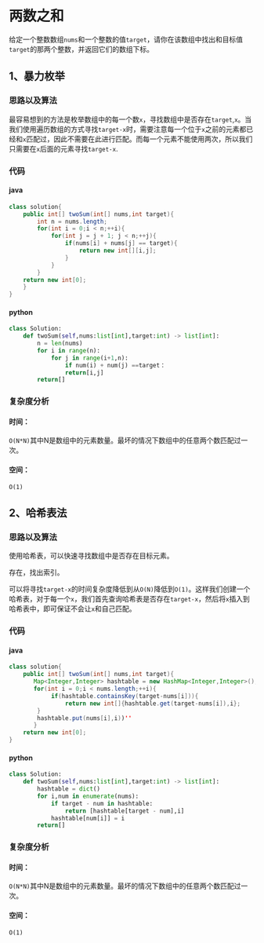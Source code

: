 # 两数之和

给定一个整数数组`nums`和一个整数的值`target`，请你在该数组中找出和目标值`target`的那两个整数，并返回它们的数组下标。

## 1、暴力枚举

### 思路以及算法

最容易想到的方法是枚举数组中的每一个数`x`，寻找数组中是否存在`target`,`x`。当我们使用遍历数组的方式寻找`target-x`时，需要注意每一个位于`x`之前的元素都已经和`x`匹配过，因此不需要在此进行匹配。而每一个元素不能使用两次，所以我们只需要在`x`后面的元素寻找`target-x`.

### 代码

#### java

```java
class solution{
    public int[] twoSum(int[] nums,int target){
        int n = nums.length;
        for(int i = 0;i < n;++i){
            for(int j = j + 1; j < n;++j){
                if(nums[i] + nums[j] == target){
                    return new int[][i,j];
                }
            }
        }
    return new int[0];
    }
}
```

#### python

```python
class Solution:
    def twoSum(self,nums:list[int],target:int) -> list[int]:
        n = len(nums)
        for i in range(n):
            for j in range(i+1,n):
                if num(i) + num(j) ==target：
                return[i,j]
        return[]
```

### 复杂度分析

#### 时间：

`O(N*N)`其中N是数组中的元素数量。最坏的情况下数组中的任意两个数匹配过一次。

#### 空间：

`O(1)`

## 2、哈希表法

### 思路以及算法

使用哈希表，可以快速寻找数组中是否存在目标元素。

存在，找出索引。

可以将寻找`target-x`的时间复杂度降低到从`O(N)`降低到`O(1)`。这样我们创建一个哈希表，对于每一个`x`，我们首先查询哈希表是否存在`target-x`，然后将`x`插入到哈希表中，即可保证不会让`x`和自己匹配。

### 代码

#### java

```java
class solution{
    public int[] twoSum(int[] nums,int target){
       Map<Integer,Integer> hashtable = new HashMap<Integer,Integer>();
       for(int i = 0;i < nums.length;++i){
            if(hashtable.containsKey(target-nums[i])){
                return new int[]{hashtable.get(target-nums[i]),i};
        }
        hashtable.put(nums[i],i))''
       }
    return new int[0];
}
```

#### python

```python
class Solution:
    def twoSum(self,nums:list[int],target:int) -> list[int]:
        hashtable = dict()
        for i,num in enumerate(nums):
            if target - num in hashtable:
                return [hashtable[target - num],i]
            hashtable[num[i]] = i
        return[]
```

### 复杂度分析

#### 时间：

`O(N*N)`其中N是数组中的元素数量。最坏的情况下数组中的任意两个数匹配过一次。

#### 空间：

`O(1)`